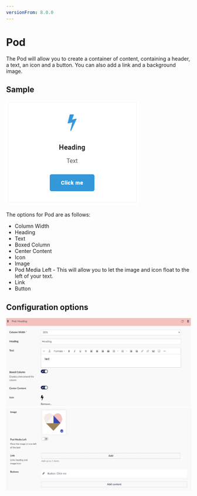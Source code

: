 ```yaml
---
versionFrom: 8.0.0
---
```


# Pod

The Pod will allow you to create a container of content, containing a header, a text,
an icon and a button.
You can also add a link and a background image.

## Sample

![Pod Frontend](images/Pod-frontend.png)

The options for Pod are as follows:

- Column Width
- Heading
- Text
- Boxed Column
- Center Content
- Icon
- Image
- Pod Media Left - This will allow you to let the image and icon float to the left of your text.
- Link
- Button

## Configuration options

![Pod Backoffice](images/Pod-backoffice1.png)![Pod Backoffice](images/Pod-backoffice2.png)